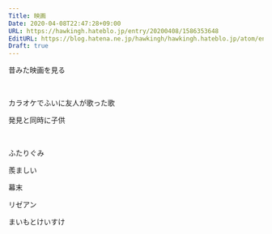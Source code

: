 ```yaml
---
Title: 映画
Date: 2020-04-08T22:47:28+09:00
URL: https://hawkingh.hateblo.jp/entry/20200408/1586353648
EditURL: https://blog.hatena.ne.jp/hawkingh/hawkingh.hateblo.jp/atom/entry/26006613546607436
Draft: true
---
```


<p>昔みた映画を見る</p>
<p> </p>
<p>カラオケでふいに友人が歌った歌</p>
<p>発見と同時に子供</p>
<p> </p>
<p>ふたりぐみ</p>
<p>羨ましい</p>
<p>幕末</p>
<p>リゼアン</p>
<p>まいもとけいすけ</p>
